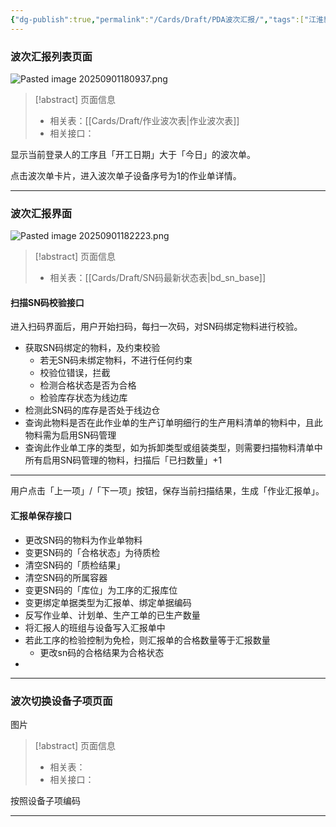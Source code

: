 ```yaml
---
{"dg-publish":true,"permalink":"/Cards/Draft/PDA波次汇报/","tags":["江淮毅昌/蝶创I-MES/MES"]}
---
```



### 波次汇报列表页面

![Pasted image 20250901180937.png](/img/user/Extras/Attachments/Pasted%20image%2020250901180937.png)

> [!abstract] 页面信息
> - 相关表：[[Cards/Draft/作业波次表\|作业波次表]]
> - 相关接口：

显示当前登录人的工序且「开工日期」大于「今日」的波次单。

点击波次单卡片，进入波次单子设备序号为1的作业单详情。

---

### 波次汇报界面

![Pasted image 20250901182223.png](/img/user/Extras/Attachments/Pasted%20image%2020250901182223.png)

> [!abstract] 页面信息
> - 相关表：[[Cards/Draft/SN码最新状态表\|bd_sn_base]]

#### 扫描SN码校验接口

进入扫码界面后，用户开始扫码，每扫一次码，对SN码绑定物料进行校验。

- 获取SN码绑定的物料，及约束校验
	- 若无SN码未绑定物料，不进行任何约束
	- 校验位错误，拦截
	- 检测合格状态是否为合格
	- 检验库存状态为线边库
- 检测此SN码的库存是否处于线边仓
- 查询此物料是否在此作业单的生产订单明细行的生产用料清单的物料中，且此物料需为启用SN码管理
- 查询此作业单工序的类型，如为拆卸类型或组装类型，则需要扫描物料清单中所有启用SN码管理的物料，扫描后「已扫数量」+1

---

用户点击「上一项」/「下一项」按钮，保存当前扫描结果，生成「作业汇报单」。

#### 汇报单保存接口



- 更改SN码的物料为作业单物料
- 变更SN码的「合格状态」为待质检
- 清空SN码的「质检结果」
- 清空SN码的所属容器
- 变更SN码的「库位」为工序的汇报库位
- 变更绑定单据类型为汇报单、绑定单据编码
- 反写作业单、计划单、生产工单的已生产数量
- 将汇报人的班组与设备写入汇报单中
- 若此工序的检验控制为免检，则汇报单的合格数量等于汇报数量
	- 更改sn码的合格结果为合格状态
- 

---

### 波次切换设备子项页面

图片

> [!abstract] 页面信息
> - 相关表：
> - 相关接口：

按照设备子项编码

---